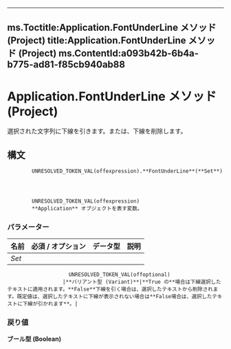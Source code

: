 

---
ms.Toctitle:Application.FontUnderLine メソッド (Project)
title:Application.FontUnderLine メソッド (Project)
ms.ContentId:a093b42b-6b4a-b775-ad81-f85cb940ab88
---
# Application.FontUnderLine メソッド (Project)




選択された文字列に下線を引きます。または、下線を削除します。

## 構文

            UNRESOLVED_TOKEN_VAL(offexpression).**FontUnderLine**(**Set**)




            UNRESOLVED_TOKEN_VAL(offexpression)
            **Application** オブジェクトを表す変数。

### パラメーター

|**名前**|**必須 / オプション**|**データ型**|**説明**|
|---|---|---|---|
|*Set*|
                        UNRESOLVED_TOKEN_VAL(offoptional)
                      |**バリアント型 (Variant)**|**True の**場合は下線選択したテキストに適用されます。**False**下線を引く場合は、選択したテキストから削除されます。既定値は、選択したテキストに下線が表示されない場合は**False場合は、選択したテキストに下線が引かれます**。|



### 戻り値
**ブール型 (Boolean)**






